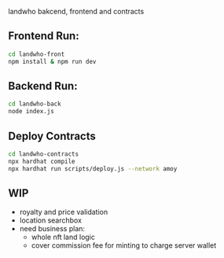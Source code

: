 

landwho bakcend, frontend and contracts

## Frontend Run:

```bash
cd landwho-front
npm install & npm run dev
```

## Backend Run:

```bash
cd landwho-back
node index.js
```

## Deploy Contracts

```bash
cd landwho-contracts
npx hardhat compile
npx hardhat run scripts/deploy.js --network amoy
```

## WIP

- royalty and price validation 
- location searchbox
- need business plan:
    - whole nft land logic
    - cover commission fee for minting to charge server wallet